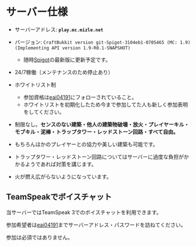サーバー仕様
===

 - サーバーアドレス: **`play.mc.mizle.net`**
 - バージョン: `CraftBukkit version git-Spigot-3104eb1-0705465 (MC: 1.9) (Implementing API version 1.9-R0.1-SNAPSHOT)`
   - 随時[Spigot](https://www.spigotmc.org/)の最新版に更新予定です。

 - 24/7稼働（メンテナンスのため停止あり）
 - ホワイトリスト制
   - 参加資格は[eai04191](https://twitter.com/eai04191)にフォローされていること。
   - ホワイトリストを初期化したため今まで参加してた人も新しく参加表明をしてください。
 - 制限なし。**センスのない建築・他人の建築物破壊・放火・プレイヤーキル・モブキル・泥棒・トラップタワー・レッドストーン回路・すべて自由。**
  - もちろんほかのプレイヤーとの協力や美しい建築も可能です。
  - トラップタワー・レッドストーン回路についてはサーバーに過度な負担がかかるようであれば対策を講じます。


 - 火が燃え広がらないようになっています。

TeamSpeakでボイスチャット
---

当サーバーではTeamSpeak 3でのボイスチャットを利用できます。

参加希望者は[eai04191](https://twitter.com/eai04191)までサーバーアドレス・パスワードを訪ねてください。

参加は必須ではありません。